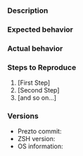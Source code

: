 <!-- Please check if a similar issue already exists or has been closed before before opening your issue. -->

### Description
<!-- Provide a general description of the bug or feature -->

### Expected behavior

<!-- What you expected to happen -->

### Actual behavior

<!-- What actually happened -->

### Steps to Reproduce

1. [First Step]
2. [Second Step]
3. [and so on...]

### Versions

  - Prezto commit:
  - ZSH version:
  - OS information:
